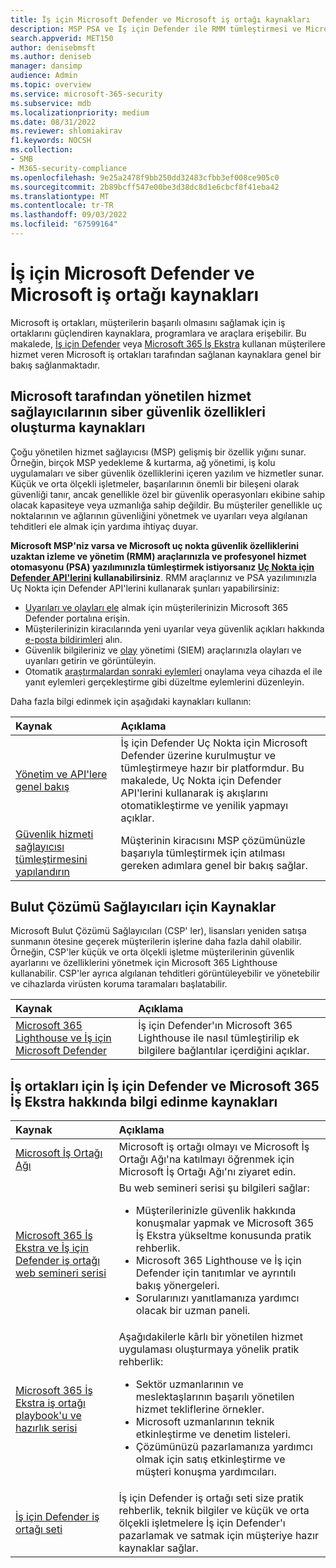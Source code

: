 ```yaml
---
title: İş için Microsoft Defender ve Microsoft iş ortağı kaynakları
description: MSP PSA ve İş için Defender ile RMM tümleştirmesi ve Microsoft 365 Lighthouse gibi iş ortağı kaynakları hakkında bilgi edinin.
search.appverid: MET150
author: denisebmsft
ms.author: deniseb
manager: dansimp
audience: Admin
ms.topic: overview
ms.service: microsoft-365-security
ms.subservice: mdb
ms.localizationpriority: medium
ms.date: 08/31/2022
ms.reviewer: shlomiakirav
f1.keywords: NOCSH
ms.collection:
- SMB
- M365-security-compliance
ms.openlocfilehash: 9e25a2478f9bb250dd32483cfbb3ef008ce905c0
ms.sourcegitcommit: 2b89bcff547e00be3d38dc8d1e6cbcf8f41eba42
ms.translationtype: MT
ms.contentlocale: tr-TR
ms.lasthandoff: 09/03/2022
ms.locfileid: "67599164"
---
```

# <a name="microsoft-defender-for-business-and-microsoft-partner-resources"></a>İş için Microsoft Defender ve Microsoft iş ortağı kaynakları

Microsoft iş ortakları, müşterilerin başarılı olmasını sağlamak için iş ortaklarını güçlendiren kaynaklara, programlara ve araçlara erişebilir. Bu makalede, [İş için Defender](mdb-overview.md) veya [Microsoft 365 İş Ekstra](../../business-premium/index.md) kullanan müşterilere hizmet veren Microsoft iş ortakları tarafından sağlanan kaynaklara genel bir bakış sağlanmaktadır.

## <a name="resources-for-microsoft-managed-service-providers-to-build-cybersecurity-capabilities"></a>Microsoft tarafından yönetilen hizmet sağlayıcılarının siber güvenlik özellikleri oluşturma kaynakları

Çoğu yönetilen hizmet sağlayıcısı (MSP) gelişmiş bir özellik yığını sunar. Örneğin, birçok MSP yedekleme & kurtarma, ağ yönetimi, iş kolu uygulamaları ve siber güvenlik özelliklerini içeren yazılım ve hizmetler sunar. Küçük ve orta ölçekli işletmeler, başarılarının önemli bir bileşeni olarak güvenliği tanır, ancak genellikle özel bir güvenlik operasyonları ekibine sahip olacak kapasiteye veya uzmanlığa sahip değildir. Bu müşteriler genellikle uç noktalarının ve ağlarının güvenliğini yönetmek ve uyarıları veya algılanan tehditleri ele almak için yardıma ihtiyaç duyar.

**Microsoft MSP'niz varsa ve Microsoft uç nokta güvenlik özelliklerini uzaktan izleme ve yönetim (RMM) araçlarınızla ve profesyonel hizmet otomasyonu (PSA) yazılımınızla tümleştirmek istiyorsanız [Uç Nokta için Defender API'lerini](../defender-endpoint/management-apis.md) kullanabilirsiniz**. RMM araçlarınız ve PSA yazılımınızla Uç Nokta için Defender API'lerini kullanarak şunları yapabilirsiniz:

- [Uyarıları ve olayları ele](mdb-respond-mitigate-threats.md) almak için müşterilerinizin Microsoft 365 Defender portalına erişin.
- Müşterilerinizin kiracılarında yeni uyarılar veya güvenlik açıkları hakkında [e-posta bildirimleri](mdb-email-notifications.md) alın.
- Güvenlik bilgileriniz ve [olay](mdb-view-manage-incidents.md) yönetimi (SIEM) araçlarınızla olayları ve uyarıları getirin ve görüntüleyin.
- Otomatik [araştırmalardan sonraki eylemleri](mdb-review-remediation-actions.md) onaylama veya cihazda el ile yanıt eylemleri gerçekleştirme gibi düzeltme eylemlerini düzenleyin.

Daha fazla bilgi edinmek için aşağıdaki kaynakları kullanın:

| Kaynak | Açıklama |
|:---|:---|
| [Yönetim ve API'lere genel bakış](../defender-endpoint/management-apis.md) | İş için Defender Uç Nokta için Microsoft Defender üzerine kurulmuştur ve tümleştirmeye hazır bir platformdur. Bu makalede, Uç Nokta için Defender API'lerini kullanarak iş akışlarını otomatikleştirme ve yenilik yapmayı açıklar. |
| [Güvenlik hizmeti sağlayıcısı tümleştirmesini yapılandırın](../defender-endpoint/configure-mssp-support.md) | Müşterinin kiracısını MSP çözümünüzle başarıyla tümleştirmek için atılması gereken adımlara genel bir bakış sağlar. |

## <a name="resources-for-cloud-solution-providers"></a>Bulut Çözümü Sağlayıcıları için Kaynaklar

Microsoft Bulut Çözümü Sağlayıcıları (CSP' ler), lisansları yeniden satışa sunmanın ötesine geçerek müşterilerin işlerine daha fazla dahil olabilir. Örneğin, CSP'ler küçük ve orta ölçekli işletme müşterilerinin güvenlik ayarlarını ve özelliklerini yönetmek için Microsoft 365 Lighthouse kullanabilir. CSP'ler ayrıca algılanan tehditleri görüntüleyebilir ve yönetebilir ve cihazlarda virüsten koruma taramaları başlatabilir.

| Kaynak | Açıklama |
|:---|:---|
| [Microsoft 365 Lighthouse ve İş için Microsoft Defender](mdb-lighthouse-integration.md) | İş için Defender'ın Microsoft 365 Lighthouse ile nasıl tümleştirilip ek bilgilere bağlantılar içerdiğini açıklar. |

## <a name="resources-for-partners-to-learn-about-defender-for-business-and-microsoft-365-business-premium"></a>İş ortakları için İş için Defender ve Microsoft 365 İş Ekstra hakkında bilgi edinme kaynakları

| Kaynak | Açıklama |
|:---|:---|
| [Microsoft İş Ortağı Ağı](https://partner.microsoft.com) | Microsoft iş ortağı olmayı ve Microsoft İş Ortağı Ağı'na katılmayı öğrenmek için Microsoft İş Ortağı Ağı'nı ziyaret edin. |
| [Microsoft 365 İş Ekstra ve İş için Defender iş ortağı web semineri serisi](https://aka.ms/M365MDBseries) | Bu web semineri serisi şu bilgileri sağlar: <ul><li>Müşterilerinizle güvenlik hakkında konuşmalar yapmak ve Microsoft 365 İş Ekstra yükseltme konusunda pratik rehberlik. </li><li>Microsoft 365 Lighthouse ve İş için Defender için tanıtımlar ve ayrıntılı bakış yönergeleri. </li><li>Sorularınızı yanıtlamanıza yardımcı olacak bir uzman paneli.</li></ul>   |
| [Microsoft 365 İş Ekstra iş ortağı playbook'u ve hazırlık serisi](https://aka.ms/M365BPPartnerPlaybook) |  Aşağıdakilerle kârlı bir yönetilen hizmet uygulaması oluşturmaya yönelik pratik rehberlik: <ul><li>Sektör uzmanlarının ve meslektaşlarının başarılı yönetilen hizmet tekliflerine örnekler. </li><li>Microsoft uzmanlarının teknik etkinleştirme ve denetim listeleri. </li><li>Çözümünüzü pazarlamanıza yardımcı olmak için satış etkinleştirme ve müşteri konuşma yardımcıları. </li></ul> |
| [İş için Defender iş ortağı seti](https://aka.ms/MDBPartnerKit) | İş için Defender iş ortağı seti size pratik rehberlik, teknik bilgiler ve küçük ve orta ölçekli işletmelere İş için Defender'ı pazarlamak ve satmak için müşteriye hazır kaynaklar sağlar.  |

